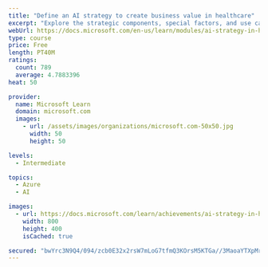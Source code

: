 ```yaml
---
title: "Define an AI strategy to create business value in healthcare"
excerpt: "Explore the strategic components, special factors, and use cases of an AI strategy in healthcare that creates business value, with INSEAD and Microsoft."
webUrl: https://docs.microsoft.com/en-us/learn/modules/ai-strategy-in-healthcare/
type: course
price: Free
length: PT40M
ratings:
  count: 789
  average: 4.7883396
heat: 50

provider:
  name: Microsoft Learn
  domain: microsoft.com
  images:
    - url: /assets/images/organizations/microsoft.com-50x50.jpg
      width: 50
      height: 50

levels:
  - Intermediate

topics:
  - Azure
  - AI

images:
  - url: https://docs.microsoft.com/learn/achievements/ai-strategy-in-healthcare-social.png
    width: 800
    height: 400
    isCached: true

secured: "bwYrc3N9Q4/094/zcb0E32x2rsW7mLoG7tfmQ3KOrsM5KTGa//3MaoaYTXpMrzJ6J9WLpZxiA2NiJMgDg6sst9dcSTS8aKWGz0tBzr5Sru1rztTxtrvCCWfTbEF3Ez7RM2lu+pDHqXQd3eWQp2b1pNU+7MHKaNEkon9V31C6jlXxOVaEBJWbb3DKHeT66xJpB/FztVBf78m0LtREzkTaC2zHFh/zLnwcx9FRan9FO8fFq68akEXOOawHi+8iY+FqKquHx0UlpT1Vb/oY6dlKMgNSpjrYgIQCxsm70wK7cSMS75Yir05meIHv9HMde5tQS9QC/b0Z2IARRl01qicqFZpmUZ5QWAVwIr2W2ftKHUMtwTsDacFiL4aKMz53xq6n6pDnB2fx2vyi0EWdXvHpmw0jdTo7DwWRDRDo+I4NmH0=;7at2E3QgmX7y7MpKg1ocCw=="
---
```



